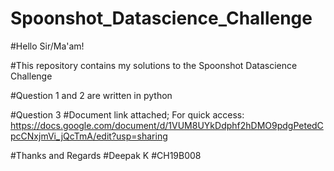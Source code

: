 # Spoonshot_Datascience_Challenge

#Hello Sir/Ma'am!

#This repository contains my solutions to the Spoonshot Datascience Challenge

#Question 1 and 2 are written in python

#Question 3
#Document link attached; For quick access: https://docs.google.com/document/d/1VUM8UYkDdphf2hDMO9pdgPetedCpcCNxjmVi_jQcTmA/edit?usp=sharing

#Thanks and Regards
#Deepak K 
#CH19B008
